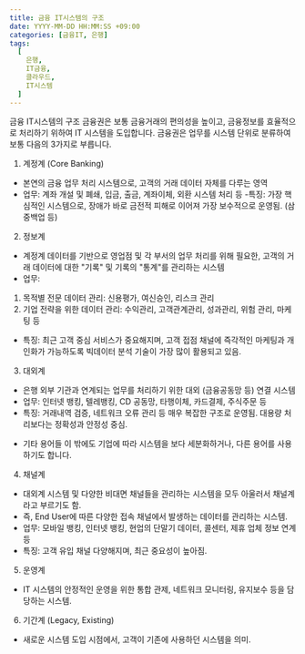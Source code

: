 ```yaml
---
title: 금융 IT시스템의 구조
date: YYYY-MM-DD HH:MM:SS +09:00
categories: [금융IT, 은행]
tags:
  [
    은행,
    IT금융,
    클라우드,
    IT시스템
  ]
---
```


금융 IT시스템의 구조
금융권은 보통 금융거래의 편의성을 높이고, 금융정보를 효율적으로 처리하기 위하여 IT 시스템을 도입합니다.
금융권은 업무를 시스템 단위로 분류하여 보통 다음의 3가지로 부릅니다.

1. 계정계 (Core Banking)
- 본연의 금융 업무 처리 시스템으로, 고객의 거래 데이터 자체를 다루는 영역
- 업무: 계좌 개설 및 폐쇄, 입금, 출금, 계좌이체, 외환 시스템 처리 등
 -특징: 가장 핵심적인 시스템으로, 장애가 바로 금전적 피해로 이어져 가장 보수적으로 운영됨. (삼중백업 등)

2. 정보계
- 계정계 데이터를 기반으로 영업점 및 각 부서의 업무 처리를 위해 필요한, 고객의 거래 데이터에 대한 "기록" 및 기록의 "통계"를 관리하는 시스템
- 업무:
1) 목적별 전문 데이터 관리: 신용평가, 여신승인, 리스크 관리
2) 기업 전략을 위한 데이터 관리: 수익관리, 고객관계관리, 성과관리, 위험 관리, 마케팅 등 
- 특징: 최근 고객 중심 서비스가 중요해지며, 고객 접점 채널에 즉각적인 마케팅과 개인화가 가능하도록 빅데이터 분석 기술이 가장 많이 활용되고 있음.

3. 대외계
- 은행 외부 기관과 연계되는 업무를 처리하기 위한 대외 (금융공동망 등) 연결 시스템
- 업무: 인터넷 뱅킹, 텔레뱅킹, CD 공동망, 타행이체, 카드결제, 주식주문 등
- 특징: 거래내역 검증, 네트워크 오류 관리 등 매우 복잡한 구조로 운영됨. 대용량 처리보다는 정확성과 안정성 중심.

+ 기타 용어들
이 밖에도 기업에 따라 시스템을 보다 세분화하거나, 다른 용어를 사용하기도 합니다.

4. 채널계
- 대외계 시스템 및 다양한 비대면 채널들을 관리하는 시스템을 모두 아울러서 채널계라고 부르기도 함.
- 즉, End User에 따른 다양한 접속 채널에서 발생하는 데이터를 관리하는 시스템.
- 업무: 모바일 뱅킹, 인터넷 뱅킹, 현업의 단말기 데이터, 콜센터, 제휴 업체 정보 연계 등
- 특징: 고객 유입 채널 다양해지며, 최근 중요성이 높아짐.

5. 운영계
- IT 시스템의 안정적인 운영을 위한 통합 관제, 네트워크 모니터링, 유지보수 등을 담당하는 시스템.

6. 기간계 (Legacy, Existing)
- 새로운 시스템 도입 시점에서, 고객이 기존에 사용하던 시스템을 의미.